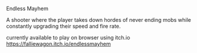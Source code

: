 Endless Mayhem

A shooter where the player takes down hordes of never ending mobs while constantly upgrading their speed and fire rate.

currently available to play on browser using itch.io
https://falliewagon.itch.io/endlessmayhem
